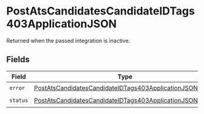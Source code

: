 # PostAtsCandidatesCandidateIDTags403ApplicationJSON

Returned when the passed integration is inactive.


## Fields

| Field                                                                                                                                           | Type                                                                                                                                            | Required                                                                                                                                        | Description                                                                                                                                     |
| ----------------------------------------------------------------------------------------------------------------------------------------------- | ----------------------------------------------------------------------------------------------------------------------------------------------- | ----------------------------------------------------------------------------------------------------------------------------------------------- | ----------------------------------------------------------------------------------------------------------------------------------------------- |
| `error`                                                                                                                                         | [PostAtsCandidatesCandidateIDTags403ApplicationJSONError](../../models/operations/postatscandidatescandidateidtags403applicationjsonerror.md)   | :heavy_check_mark:                                                                                                                              | N/A                                                                                                                                             |
| `status`                                                                                                                                        | [PostAtsCandidatesCandidateIDTags403ApplicationJSONStatus](../../models/operations/postatscandidatescandidateidtags403applicationjsonstatus.md) | :heavy_check_mark:                                                                                                                              | N/A                                                                                                                                             |